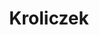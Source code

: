 ---
title: Kroliczek
description: Kolorowanki Kroliczek
canonical: /zwierzeta/kroliczek
tags:
- zwierzeta
- kroliczek
---
